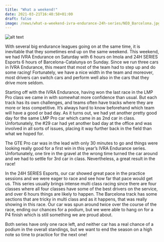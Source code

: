 ```yaml
---
title: "What a weekend!"
date: 2021-03-21T16:48:58+01:00
draft: false
image: /news/what-a-weekend-ivra-endurance-24h-series/NEO_Barcelona.jpg
---
```

![alt text](/news/what-a-weekend-ivra-endurance-24h-series/NEO_Barcelona.jpg)

With several big endurance leagues going on at the same time, it is inevitable that they sometimes end up on the same weekend. This weekend, we had IVRA Endurance on Saturday with 6 hours on Imola and 24H SERIES Esports 6 hours of Barcelona-Catalunya on Sunday. Since we run three cars in IVRA Endurance, this meant that most of the team had to step up and do some racing! Fortunately, we have a nice width in the team and moreover, most drivers can switch cars and perform well also in the cars that they drive more seldom.

Starting off with the IVRA Endurance, having won the last race in the LMP Pro class we came in with somewhat more confidence than usual. But each track has its own challenges, and teams often have tracks where they are more or less competitive. It’s always hard to know beforehand which team will have a good or bad day. As it turns out, we had yet another pretty good day for the same LMP Pro car which came in as 2nd car in class. Unfortunately, the #29 car had yet another bad day at the office and was involved in all sorts of issues, placing it way further back in the field than what we hoped for.

The GTE Pro car was in the lead with only 30 minutes to go and things were looking really good for a first win in this year’s IVRA Endurance series. Unfortunately, one tire in the gravel at the wrong time turned the car around and we had to settle for 3rd car in class. Nevertheless, a great result in the race!

In the 24H SERIES Esports, our car showed great pace in the practice sessions and we were eager to race and see how far that pace would get us. This series usually brings intense multi class racing since there are four classes where all four classes have some of the best drivers on the service, and over 6 hours things are likely to happen. The Barcelona track has some sections that are tricky in multi class and as it happens, that was really showing in this race. Our car was spun around twice over the course of the race, ending our chances for a podium, but we were able to hang on for a P4 finish which is still something we are proud about.

Both series have only one race left, and neither car has a real chance of a podium in the overall standings, but we want to end the season on a high note so time to practice for the next one!
